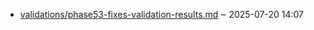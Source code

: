 - [validations/phase53-fixes-validation-results.md](validations/phase53-fixes-validation-results.md) ‒ 2025-07-20 14:07
